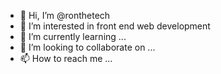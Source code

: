 - 👋 Hi, I’m @ronthetech
- 👀 I’m interested in front end web development
- 🌱 I’m currently learning ...
- 💞️ I’m looking to collaborate on ...
- 📫 How to reach me ...

<!---
ronthetech/ronthetech is a ✨ special ✨ repository because its `README.md` (this file) appears on your GitHub profile.
You can click the Preview link to take a look at your changes.
--->
